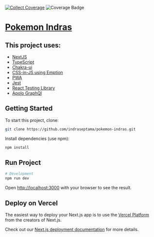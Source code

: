[![Collect Coverage](https://github.com/indraseptama/pokemon-indras/actions/workflows/collect-coverage.yml/badge.svg)](https://github.com/indraseptama/pokemon-indras/actions/workflows/collect-coverage.yml)
![Coverage Badge](https://img.shields.io/endpoint?url=https://gist.githubusercontent.com/indraseptama/cd575e1494a96b83151bb73aafff5ec2/raw/pokemon-indras__heads_main.json&maxAge=300)

# [Pokemon Indras](https://pokemon-indras.vercel.app/)

## This project uses:

- [NextJS](https://nextjs.org/)
- [TypeScript](https://www.typescriptlang.org/)
- [Chakra-ui](https://chakra-ui.com/)
- [CSS-in-JS using Emption](https://emotion.sh/docs/introduction)
- [PWA](https://web.dev/progressive-web-apps/)
- [Jest](https://jestjs.io/)
- [React Testing Library](https://testing-library.com/docs/react-testing-library/intro)
- [Apolo GraphQl](https://www.apollographql.com/blog/apollo-client/next-js/next-js-getting-started/)

## Getting Started

To start this project, clone:

```sh
git clone https://github.com/indraseptama/pokemon-indras.git
```

Install dependencies (use npm):

```sh
npm install
```

## Run Project

```sh
# Development
npm run dev
```

Open [http://localhost:3000](http://localhost:3000) with your browser to see the result.

## Deploy on Vercel

The easiest way to deploy your Next.js app is to use the [Vercel Platform](https://vercel.com/new?utm_medium=default-template&filter=next.js&utm_source=create-next-app&utm_campaign=create-next-app-readme) from the creators of Next.js.

Check out our [Next.js deployment documentation](https://nextjs.org/docs/deployment) for more details.
